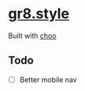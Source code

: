# [gr8.style](https://gr8.style)

Built with [choo](https://github.com/choojs/choo)

## Todo

- [ ] Better mobile nav
